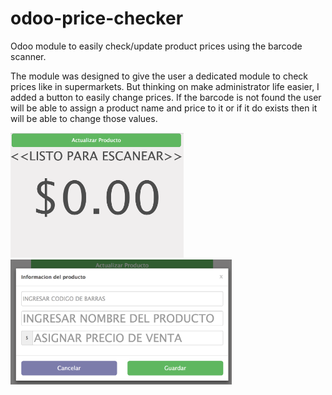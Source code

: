 # odoo-price-checker

Odoo module to easily check/update product prices using the barcode scanner. 



The module was designed to give the user a dedicated module to check prices like in supermarkets. But thinking on make administrator life easier, I added a button to easily change prices. If the barcode is not found the user will be able to assign a product name and price  to it or if it do exists then it will be able to change those values.



<img src="https://raw.githubusercontent.com/reynol/price-checker/master/demo/scan.png" height="200">

<img src="https://raw.githubusercontent.com/reynol/price-checker/master/demo/update.png" height="200">

